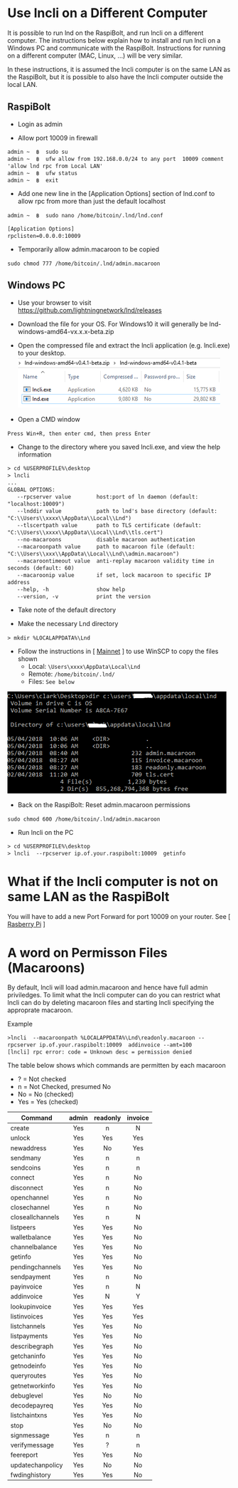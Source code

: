 # Use lncli on a Different Computer
It is possible to run lnd on the RaspiBolt, and run lncli on a different computer. The instructions below explain how to install and run lncli on a Windows PC and communicate with the RaspiBolt. Instructions for running on a different computer (MAC, Linux, ...) will be very similar.

In these instructions, it is assumed the lncli computer is on the same LAN as the RaspiBolt, but it is possible to also have the lncli computer outside the local LAN.

## RaspiBolt

- Login as admin

- Allow port 10009 in firewall

```
admin ~  ฿  sudo su
admin ~  ฿  ufw allow from 192.168.0.0/24 to any port  10009 comment 'allow lnd rpc from Local LAN'
admin ~  ฿  ufw status
admin ~  ฿  exit
```
- Add one new line in the [Application Options] section of lnd.conf to allow rpc from more than just the default localhost

`admin ~  ฿  sudo nano /home/bitcoin/.lnd/lnd.conf`
  
```
[Application Options]
rpclisten=0.0.0.0:10009

```

- Temporarily allow admin.macaroon to be copied

`sudo chmod 777 /home/bitcoin/.lnd/admin.macaroon`


## Windows PC

- Use your browser to visit https://github.com/lightningnetwork/lnd/releases

- Download the file for your OS. For Windows10 it will generally be lnd-windows-amd64-vx.x.x-beta.zip
  
- Open the compressed file and extract the lncli application (e.g. lncli.exe) to your desktop.
![Zip File](images/60_remote_zip.png) 

- Open a CMD window

`Press Win+R, then enter cmd, then press Enter` 

- Change to the directory where you saved lncli.exe, and view the help information

```
> cd %USERPROFILE%\desktop
> lncli
...
GLOBAL OPTIONS:
   --rpcserver value        host:port of ln daemon (default: "localhost:10009")
   --lnddir value           path to lnd's base directory (default: "C:\\Users\\xxxx\\AppData\\Local\\Lnd")
   --tlscertpath value      path to TLS certificate (default: "C:\\Users\\xxxx\\AppData\\Local\\Lnd\\tls.cert")
   --no-macaroons           disable macaroon authentication
   --macaroonpath value     path to macaroon file (default: "C:\\Users\\xxx\\AppData\\Local\\Lnd\\admin.macaroon")
   --macaroontimeout value  anti-replay macaroon validity time in seconds (default: 60)
   --macaroonip value       if set, lock macaroon to specific IP address
   --help, -h               show help
   --version, -v            print the version
```
- Take note of the default directory

- Make the necessary Lnd directory
   
`> mkdir %LOCALAPPDATA%\Lnd`

* Follow the instructions in  [ [Mainnet](raspibolt_50_mainnet.md) ]  to use WinSCP to copy the files shown
  * Local:  `\Users\xxxx\AppData\Local\Lnd`
  * Remote: `/home/bitcoin/.lnd/`
  * Files: `See below`
 
 ![Files to Copy](images/60_winLND.png) 
 
 
 - Back on the RaspiBolt: Reset admin.macaroon permissions

`sudo chmod 600 /home/bitcoin/.lnd/admin.macaroon`

- Run lncli on the PC
```
> cd %USERPROFILE%\desktop
> lncli  --rpcserver ip.of.your.raspibolt:10009  getinfo
```

# What if the lncli computer is not on same LAN as the RaspiBolt
You will have to add a new Port Forward for port 10009 on your router. See [ [Rasberry Pi](raspibolt_20_pi.md) ]

# A word on Permisson Files (Macaroons)
By default, lncli will load admin.macaroon and hence have full admin priviledges. To limit what the lncli computer can do you can restrict what lncli can do by deleting macaroon files and starting lncli specifying the approprate macaroon.

Example

```
>lncli  --macaroonpath %LOCALAPPDATA%\Lnd\readonly.macaroon --rpcserver ip.of.your.raspibolt:10009  addinvoice --amt=100
[lncli] rpc error: code = Unknown desc = permission denied
```

The table below shows which commands are permitten by each macaroon

* ? = Not checked
* n = Not Checked, presumed No
* No  = No (checked)
* Yes = Yes (checked)


|Command|admin|readonly|invoice|
|-------| :---: |:---: | :---: |
|create|Yes|n|N|
|unlock|Yes|Yes|Yes|
|newaddress|Yes|No|Yes|   
|sendmany|Yes|n|n|
|sendcoins|Yes|n|n| 
|connect|Yes|n|No|
|disconnect|Yes|n|No| 
|openchannel|Yes|n|No|
|closechannel|Yes|n|No|
|closeallchannels|Yes|n|N|
|listpeers|Yes|Yes|No|
|walletbalance|Yes|Yes|No|
|channelbalance|Yes|Yes|No|
|getinfo|Yes|Yes|No|
|pendingchannels|Yes|Yes|No| 
|sendpayment|Yes|n|No|
|payinvoice|Yes|n|N|
|addinvoice|Yes|N|Y|
|lookupinvoice|Yes|Yes|Yes|
|listinvoices|Yes|Yes|Yes|
|listchannels|Yes|Yes|No|   
|listpayments|Yes|Yes|No|
|describegraph|Yes|Yes|No|
|getchaninfo|Yes|Yes|No|
|getnodeinfo|Yes|Yes|No|
|queryroutes|Yes|Yes|No|
|getnetworkinfo|Yes|Yes|No|
|debuglevel|Yes|No|No|
|decodepayreq|Yes|Yes|No|
|listchaintxns|Yes|Yes|No|
|stop|Yes|No|No|
|signmessage|Yes|n|n|     
|verifymessage|Yes|?|n|
|feereport|Yes|Yes|No|
|updatechanpolicy|Yes|No|No|
|fwdinghistory|Yes|Yes|No|
